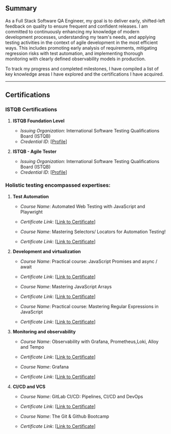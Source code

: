 



## Summary
As a Full Stack Software QA Engineer, my goal is to deliver early, shifted-left feedback on quality to ensure frequent and confident releases. I am committed to continuously enhancing my knowledge of modern development processes, understanding my team's needs, and applying testing activities in the context of agile development in the most efficient ways. This includes promoting early analysis of requirements, mitigating regression risks with test automation, and implementing thorough monitoring with clearly defined observability models in production.

To track my progress and completed milestones, I have compiled a list of key knowledge areas I have explored and the certifications I have acquired.

---

## Certifications

### ISTQB Certifications
1. **ISTQB Foundation Level**
   - *Issuing Organization*: International Software Testing Qualifications Board (ISTQB)
    - *Credential ID*: [[Profile](https://atsqa.org/certified-testers/profile/d82f4603cc2d4ee89da13b0202c00fde)]

2. **ISTQB - Agile Tester**
   - *Issuing Organization*: International Software Testing Qualifications Board (ISTQB)
   - *Credential ID*: [[Profile](https://atsqa.org/certified-testers/profile/d82f4603cc2d4ee89da13b0202c00fde)]

### Holistic testing encompassed expertises:

1. **Test Automation**
   - *Course Name*: Automated Web Testing with JavaScript and Playwright 
   - *Certificate Link*: [[Link to Certificate](https://www.udemy.com/certificate/UC-d3541f56-456d-44da-9139-83181b9375f3/)]
  
   - *Course Name*: Mastering Selectors/ Locators for Automation Testing!
   - *Certificate Link*: [[Link to Certificate](https://www.udemy.com/certificate/UC-df4d7b6c-5ee3-4030-9dcf-ec336365fefb/)]

2. **Development and virtualization**
   - *Course Name*: Practical course: JavaScript Promises and async / await
   - *Certificate Link*: [[Link to Certificate](https://www.udemy.com/certificate/UC-6c4496a2-fcf7-4cdc-b787-e08687f43423/)]
  
   - *Course Name*: Mastering JavaScript Arrays
   - *Certificate Link*: [[Link to Certificate](https://www.udemy.com/certificate/UC-88d1a1e1-2bce-4833-abe6-0279f3c3ff11/)]
  
   - *Course Name*: Practical course: Mastering Regular Expressions in JavaScript
   - *Certificate Link*: [[Link to Certificate](https://www.udemy.com/certificate/UC-5f47c03e-e157-4360-bf4b-2efba98860f3/)]

4. **Monitoring and observability**
   - *Course Name*: Observability with Grafana, Prometheus,Loki, Alloy and Tempo
   - *Certificate Link*: [[Link to Certificate](https://www.udemy.com/certificate/UC-51418f68-b546-4f55-a048-6c2d2c27a299/)]
  
   - *Course Name*: Grafana
   - *Certificate Link*: [[Link to Certificate](https://www.udemy.com/certificate/UC-0cb315aa-22c5-4bd5-9914-94c0a994d05f/)]

5. **CI/CD and VCS**
   - *Course Name*: GitLab CI/CD: Pipelines, CI/CD and DevOps
   - *Certificate Link*: [[Link to Certificate](https://www.udemy.com/certificate/UC-52197553-5c83-490b-b4e5-0233b410e770/)]
  
   - *Course Name*: The Git & Github Bootcamp
   - *Certificate Link*: [[Link to Certificate](https://www.udemy.com/certificate/UC-375570de-dc32-4321-872a-f9ab5b8b999a/)]
   

